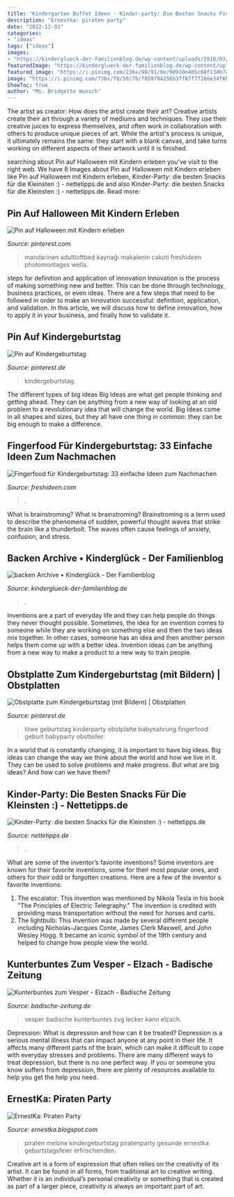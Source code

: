 ```yaml
---
title: "Kindergarten Buffet Ideen - Kinder-party: Die Besten Snacks Für Die Kleinsten :)"
description: "Ernestka: piraten party"
date: "2022-12-03"
categories:
- "ideas"
tags: ["ideas"]
images:
- "https://kinderglueck-der-familienblog.de/wp-content/uploads/2016/03/IMG_0750-980x653.jpg"
featuredImage: "https://kinderglueck-der-familienblog.de/wp-content/uploads/2016/03/IMG_0750-980x653.jpg"
featured_image: "https://i.pinimg.com/236x/90/91/0e/90910e405c68f134b7ae5107562f7445.jpg?nii=t"
image: "https://i.pinimg.com/736x/f8/59/79/f859794256b3ff87f7f166e34f6bae02.jpg"
ShowToc: true
author: "Ms. Bridgette Wunsch"
---
```



The artist as creator: How does the artist create their art?
Creative artists create their art through a variety of mediums and techniques. They use their creative juices to express themselves, and often work in collaboration with others to produce unique pieces of art. While the artist's process is unique, it ultimately remains the same: they start with a blank canvas, and take turns working on different aspects of their artwork until it is finished.

	

		
searching about Pin auf Halloween mit Kindern erleben you've visit to the right web. We have 8 Images about Pin auf Halloween mit Kindern erleben like Pin auf Halloween mit Kindern erleben, Kinder-Party: die besten Snacks für die Kleinsten :) - nettetipps.de and also Kinder-Party: die besten Snacks für die Kleinsten :) - nettetipps.de. Read more:
		
    
## Pin Auf Halloween Mit Kindern Erleben

<img loading=lazy src="https://i.pinimg.com/736x/ed/4e/f6/ed4ef6c254aecf178b514df28152425e.jpg" onerror="this.onerror=null;this.src='https://tse3.mm.bing.net/th?id=OIP.ashiwQ4yV74CcRi-y704vwHaLH&amp;pid=15.1';" alt="Pin auf Halloween mit Kindern erleben">

_Source: pinterest.com_

>mandarinen adultloftbed kaynağı makalenin cakoti freshideen photomontages wella. 

	

steps for definition and application of innovation
Innovation is the process of making something new and better. This can be done through technology, business practices, or even ideas. There are a few steps that need to be followed in order to make an innovation successful: definition, application, and validation. In this article, we will discuss how to define innovation, how to apply it in your business, and finally how to validate it.

    
## Pin Auf Kindergeburtstag

<img loading=lazy src="https://i.pinimg.com/736x/f8/59/79/f859794256b3ff87f7f166e34f6bae02.jpg" onerror="this.onerror=null;this.src='https://tse2.mm.bing.net/th?id=OIP.KWlLjz5PlrX7h8Lz42kmiQHaGN&amp;pid=15.1';" alt="Pin auf Kindergeburtstag">

_Source: pinterest.de_

>kindergeburtstag. 

	

The different types of big ideas
Big Ideas are what get people thinking and getting ahead. They can be anything from a new way of looking at an old problem to a revolutionary idea that will change the world. Big Ideas come in all shapes and sizes, but they all have one thing in common: they can be big enough to make a difference.

    
## Fingerfood Für Kindergeburtstag: 33 Einfache Ideen Zum Nachmachen

<img loading=lazy src="https://freshideen.com/wp-content/uploads/2017/07/sterne-fingerfood-kindergeburtstag-ideen-brot-schinken-käse.jpg" onerror="this.onerror=null;this.src='https://tse2.mm.bing.net/th?id=OIP.aUBstzeYMR-G2BoSfVqz6wHaE7&amp;pid=15.1';" alt="Fingerfood für Kindergeburtstag: 33 einfache Ideen zum Nachmachen">

_Source: freshideen.com_

>. 

	

What is brainstroming?
What is brainstroming? Brainstroming is a term used to describe the phenomena of sudden, powerful thought waves that strike the brain like a thunderbolt. The waves often cause feelings of anxiety, confusion, and stress.

    
## Backen Archive • Kinderglück - Der Familienblog

<img loading=lazy src="https://kinderglueck-der-familienblog.de/wp-content/uploads/2016/03/IMG_0750-980x653.jpg" onerror="this.onerror=null;this.src='https://tse1.mm.bing.net/th?id=OIP.-i9shPCFucYhkf3W2fx5-QHaE7&amp;pid=15.1';" alt="backen Archive • Kinderglück - Der Familienblog">

_Source: kinderglueck-der-familienblog.de_

>. 

	

Inventions are a part of everyday life and they can help people do things they never thought possible. Sometimes, the idea for an invention comes to someone while they are working on something else and then the two ideas mix together. In other cases, someone has an idea and then another person helps them come up with a better idea. Invention ideas can be anything from a new way to make a product to a new way to train people.

    
## Obstplatte Zum Kindergeburtstag (mit Bildern) | Obstplatten

<img loading=lazy src="https://i.pinimg.com/236x/90/91/0e/90910e405c68f134b7ae5107562f7445.jpg?nii=t" onerror="this.onerror=null;this.src='https://tse4.mm.bing.net/th?id=OIP.SR2q9bK4rXHz1e94QAh43QAAAA&amp;pid=15.1';" alt="Obstplatte zum Kindergeburtstag (mit Bildern) | Obstplatten">

_Source: pinterest.de_

>löwe geburtstag kinderparty obstplatte babynahrung fingerfood geburt babyparty obstteller. 

	

In a world that is constantly changing, it is important to have big ideas. Big ideas can change the way we think about the world and how we live in it. They can be used to solve problems and make progress. But what are big ideas? And how can we have them?

    
## Kinder-Party: Die Besten Snacks Für Die Kleinsten :) - Nettetipps.de

<img loading=lazy src="https://nettetipps.de/app/uploads/2018/04/befunky-collage-27.jpg" onerror="this.onerror=null;this.src='https://tse2.mm.bing.net/th?id=OIP.5rcoVCsQVO2kMyz08sMWRgHaE4&amp;pid=15.1';" alt="Kinder-Party: die besten Snacks für die Kleinsten :) - nettetipps.de">

_Source: nettetipps.de_

>. 

	

What are some of the inventor’s favorite inventions?
Some inventors are known for their favorite inventions, some for their most popular ones, and others for their odd or forgotten creations. Here are a few of the inventor s favorite inventions:
1. The escalator: This invention was mentioned by Nikola Tesla in his book "The Principles of Electric Telegraphy." The invention is credited with providing mass transportation without the need for horses and carts.
2. The lightbulb: This invention was made by several different people including Nicholas-Jacques Conte, James Clerk Maxwell, and John Wesley Hogg. It became an iconic symbol of the 19th century and helped to change how people view the world.

    
## Kunterbuntes Zum Vesper - Elzach - Badische Zeitung

<img loading=lazy src="http://ais.badische-zeitung.de/piece/03/8a/aa/75/59419253.jpg" onerror="this.onerror=null;this.src='https://tse4.mm.bing.net/th?id=OIP.laZEbF_jbNcKqSJPGVPyWwHaE2&amp;pid=15.1';" alt="Kunterbuntes zum Vesper - Elzach - Badische Zeitung">

_Source: badische-zeitung.de_

>vesper badische kunterbuntes zvg lecker kann elzach. 

	

Depression: What is depression and how can it be treated?
Depression is a serious mental illness that can impact anyone at any point in their life. It affects many different parts of the brain, which can make it difficult to cope with everyday stresses and problems. There are many different ways to treat depression, but there is no one perfect way. If you or someone you know suffers from depression, there are plenty of resources available to help you get the help you need.

    
## ErnestKa: Piraten Party

<img loading=lazy src="https://4.bp.blogspot.com/--R4piQBH5b0/V3wn7MkVP6I/AAAAAAAAH58/q2wFkXxpphoKGQCnYAbIFkct9bULaZgFwCKgB/s1600/Melonenschiff%2B3.jpg" onerror="this.onerror=null;this.src='https://tse4.mm.bing.net/th?id=OIP.HvFGd71udSISK452cu1DQQHaLQ&amp;pid=15.1';" alt="ErnestKa: Piraten Party">

_Source: ernestka.blogspot.com_

>piraten melone kindergeburtstag piratenparty gesunde ernestka geburtstagsfeier erfrischenden. 

	

Creative art is a form of expression that often relies on the creativity of its artist. It can be found in all forms, from traditional art to creative writing. Whether it is an individual’s personal creativity or something that is created as part of a larger piece, creativity is always an important part of art.

